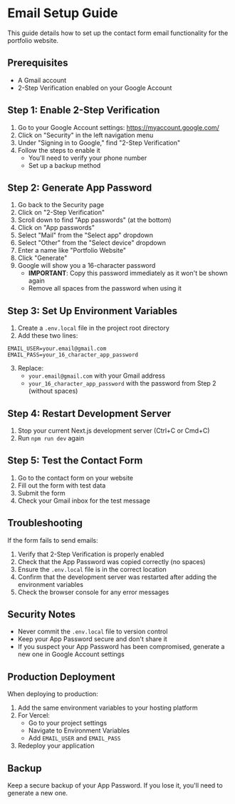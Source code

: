 # Email Setup Guide

This guide details how to set up the contact form email functionality for the portfolio website.

## Prerequisites
- A Gmail account
- 2-Step Verification enabled on your Google Account

## Step 1: Enable 2-Step Verification
1. Go to your Google Account settings: https://myaccount.google.com/
2. Click on "Security" in the left navigation menu
3. Under "Signing in to Google," find "2-Step Verification"
4. Follow the steps to enable it
   - You'll need to verify your phone number
   - Set up a backup method

## Step 2: Generate App Password
1. Go back to the Security page
2. Click on "2-Step Verification"
3. Scroll down to find "App passwords" (at the bottom)
4. Click on "App passwords"
5. Select "Mail" from the "Select app" dropdown
6. Select "Other" from the "Select device" dropdown
7. Enter a name like "Portfolio Website"
8. Click "Generate"
9. Google will show you a 16-character password
   - **IMPORTANT**: Copy this password immediately as it won't be shown again
   - Remove all spaces from the password when using it

## Step 3: Set Up Environment Variables
1. Create a `.env.local` file in the project root directory
2. Add these two lines:
```
EMAIL_USER=your.email@gmail.com
EMAIL_PASS=your_16_character_app_password
```
3. Replace:
   - `your.email@gmail.com` with your Gmail address
   - `your_16_character_app_password` with the password from Step 2 (without spaces)

## Step 4: Restart Development Server
1. Stop your current Next.js development server (Ctrl+C or Cmd+C)
2. Run `npm run dev` again

## Step 5: Test the Contact Form
1. Go to the contact form on your website
2. Fill out the form with test data
3. Submit the form
4. Check your Gmail inbox for the test message

## Troubleshooting
If the form fails to send emails:
1. Verify that 2-Step Verification is properly enabled
2. Check that the App Password was copied correctly (no spaces)
3. Ensure the `.env.local` file is in the correct location
4. Confirm that the development server was restarted after adding the environment variables
5. Check the browser console for any error messages

## Security Notes
- Never commit the `.env.local` file to version control
- Keep your App Password secure and don't share it
- If you suspect your App Password has been compromised, generate a new one in Google Account settings

## Production Deployment
When deploying to production:
1. Add the same environment variables to your hosting platform
2. For Vercel:
   - Go to your project settings
   - Navigate to Environment Variables
   - Add `EMAIL_USER` and `EMAIL_PASS`
3. Redeploy your application

## Backup
Keep a secure backup of your App Password. If you lose it, you'll need to generate a new one. 